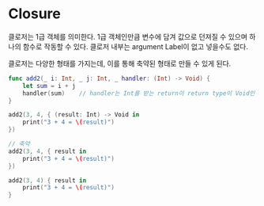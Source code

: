 # Closure

클로저는 1급 객체를 의미한다.
1급 객체인만큼 변수에 담겨 값으로 던져질 수 있으며 하나의 함수로 작동할 수 있다.
클로저 내부는 argument Label이 없고 넣을수도 없다.


클로저는 다양한 형태를 가지는데, 이를 통해 축약된 형태로 만들 수 있게 된다.

```swift
func add2(_ i: Int, _ j: Int, _ handler: (Int) -> Void) {
    let sum = i + j
    handler(sum)    // handler는 Int를 받는 return이 return type이 Void인 함수
}

add2(3, 4, { (result: Int) -> Void in
    print("3 + 4 = \(result)")
})

// 축약
add2(3, 4, { result in
    print("3 + 4 = \(result)")
})

add2(3, 4) { result in
    print("3 + 4 = \(result)")
}
```

